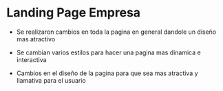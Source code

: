 <h1>Landing Page Empresa</h1>

- Se realizaron cambios en toda la pagina en general dandole un diseño mas atractivo

- Se cambian varios estilos para hacer una pagina mas dinamica e interactiva

- Cambios en el diseño  de la pagina para que sea mas atractiva y llamativa para el usuario
